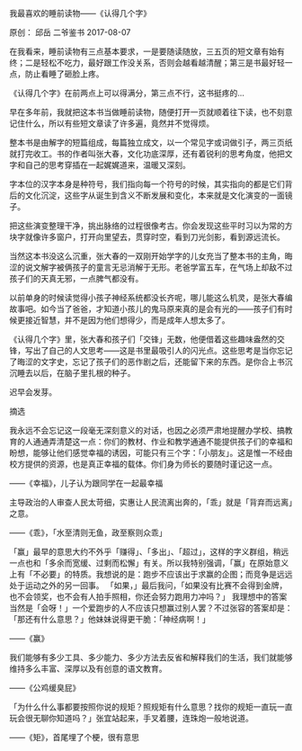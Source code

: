我最喜欢的睡前读物——《认得几个字》

原创： 邱岳  二爷鉴书  2017-08-07

在我看来，睡前读物有三点基本要求，一是要随读随放，三五页的短文章有始有终；二是轻松不吃力，最好跟工作没关系，否则会越看越清醒；第三是书最好轻一点，防止看睡了砸脸上疼。

《认得几个字》在前两点上可以得满分，第三点不行，这书挺疼的...

早在多年前，我就把这本书当做睡前读物，随便打开一页就顺着往下读，也不刻意记住什么，所以有些短文章读了许多遍，竟然并不觉得烦。

整本书是由解字的短篇组成，每篇独立成文，以一个常见字或词做引子，两三页纸就打完收工。书的作者叫张大春，文化功底深厚，还有着锐利的思考角度，他把文字和自己的思考穿插在一起娓娓道来，温暖又深刻。

字本位的汉字本身是种符号，我们指向每一个符号的时候，其实指向的都是它们背后的文化沉淀，这些字从诞生到含义不断发展和变化，本来就是文化演变的一面镜子。

把这些演变整理干净，挑出脉络的过程很像考古。你会发现这些平时习以为常的方块字就像许多窗户，打开向里望去，贯穿时空，看到刀光剑影，看到源远流长。

当然这本书没这么沉重，张大春的一双刚开始学字的儿女充当了整本书的主角，晦涩的说文解字被俩孩子的童言无忌消解于无形。老爸学富五车，在气场上却敌不过孩子们的天真无邪，一点脾气都没有。

以前单身的时候读觉得小孩子神经系统都没长齐呢，哪儿能这么机灵，是张大春编故事吧。如今当了爸爸，才知道小孩儿的鬼马原来真的是会有光的——孩子们有时候更接近智慧，并不是因为他们想得少，而是成年人想太多了。

《认得几个字》里，张大春和孩子们「交锋」无数，他便借着这些趣味盎然的交锋，写出了自己的人文思考——这是书里最吸引人的闪光点。这些思考是当你忘记了晦涩的文字史，忘记了孩子们的恶作剧之后，还能留下来的东西。是你合上书沉沉睡去以后，在脑子里扎根的种子。

迟早会发芽。

摘选

我永远不会忘记这一段毫无深刻意义的对话，也因之必须严肃地提醒办学校、搞教育的人通通弄清楚这一点：你们的教材、作业和教学通通不能提供孩子们的幸福和盼想，能够让他们感觉幸福的诱因，可能只有三个字：「小朋友」。这是惟一不经由校方提供的资源，也是真正幸福的载体。你们身为师长的要随时谨记这一点。

——《幸福》，儿子认为跟同学在一起最幸福

主导政治的人审查人民太苛细，实惠让人民流离出奔的，「乖」就是「背弃而远离」之意。

——《乖》，「水至清则无鱼，政至察则众乖」

「赢」最早的意思大约不外乎「赚得」、「多出」、「超过」，这样的字义群组，稍远一点也和「多余而宽缓、过剩而松懈」有关。所以我特别强调，「赢」在原始意义上有「不必要」的特质。我想说的是：跑步不应该出于求赢的企图；而竞争是远远处于运动之外的另一回事。
「如果，」最后我问，「如果没有比赛不会得到金牌，也不会领奖，也不会有人拍手照相，你还会努力跑用力冲吗？」
我理想中的答案当然是「会呀！」一个爱跑步的人不应该只想赢过别人罢？不过张容的答案却是：「那还有什么意思？」他妹妹说得更干脆：「神经病啊！」

——《赢》

我们能够有多少工具、多少能力、多少方法去反省和解释我们的生活，我们就能够维持多么丰富、深厚以及有创意的语文教育。

——《公鸡缓臭屁》

「为什么什么事都要按照你说的规矩？照规矩有什么意思？找你的规矩一直玩一直玩会很无聊你知道吗？」张宜站起来，手叉着腰，连珠炮一般地说道。

——《矩》，首尾埋了个梗，很有意思


